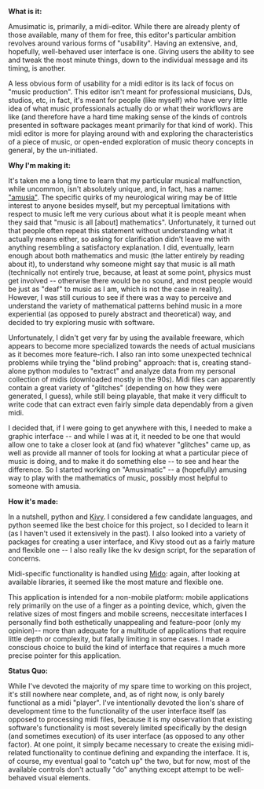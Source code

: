 <b>What is it:</b>

Amusimatic is, primarily, a midi-editor. While there are already plenty of those available, many of them for free, this editor's particular ambition revolves around various forms of "usability". Having an extensive, and, hopefully, well-behaved user interface is one. Giving users the ability to see and tweak the most minute things, down to the individual message and its timing, is another.

A less obvious form of usability for a midi editor is its lack of focus on "music production". This editor isn't meant for professional musicians, DJs, studios, etc, in fact, it's meant for people (like myself) who have very little idea of what music professionals actually do or what their workflows are like (and therefore have a hard time making sense of the kinds of controls presented in software packages meant primarily for that kind of work). This midi editor is more for playing around with and exploring the characteristics of a piece of music, or open-ended exploration of music theory concepts in general, by the un-initiated.

<b>Why I'm making it:</b>

It's taken me a long time to learn that my particular musical malfunction, while uncommon, isn't absolutely unique, and, in fact, has a name: <a href="https://en.wikipedia.org/wiki/Amusia" title="Amusia">"amusia"</a>. The specific quirks of my neurological wiring may be of little interest to anyone besides myself, but my perceptual limitations with respect to music left me very curious about what it is people meant when they said that "music is all [about] mathematics". Unfortunately, it turned out that people often repeat this statement without understanding what it actually means either, so asking for clarification didn't leave me with anything resembling a satisfactory explanation. I did, eventually, learn enough about both mathematics and music (the latter entirely by reading about it), to understand why someone might say that music is all math (technically not entirely true, because, at least at some point, physics must get involved -- otherwise there would be no sound, and most people would be just as "deaf" to music as I am, which is not the case in reality). However, I was still curious to see if there was a way to perceive and understand the variety of mathematical patterns behind music in a more experiential (as opposed to purely abstract and theoretical) way, and decided to try exploring music with software.

Unfortunately, I didn't get very far by using the available freeware, which appears to become more specialized towards the needs of actual musicians as it becomes more feature-rich. I also ran into some unexpected technical problems while trying the "blind probing" approach: that is, creating stand-alone python modules to "extract" and analyze data from my personal collection of midis (downloaded mostly in the 90s). Midi files can apparently contain a great variety of "glitches" (depending on how they were generated, I guess), while still being playable, that make it very difficult to write code that can extract even fairly simple data dependably from a given midi.

I decided that, if I were going to get anywhere with this, I needed to make a graphic interface -- and while I was at it, it needed to be one that would allow one to take a closer look at (and fix) whatever "glitches" came up, as well as provide all manner of tools for looking at what a particular piece of music is doing, and to make it do something else -- to see and hear the difference. So I started working on "Amusimatic" -- a (hopefully) amusing way to play with the mathematics of music, possibly most helpful to someone with amusia.

<b>How it's made:</b>

In a nutshell, python and <a href="https://kivy.org" title="Kivy">Kivy</a>. I considered a few candidate languages, and python seemed like the best choice for this project, so I decided to learn it (as I haven't used it extensively in the past). I also looked into a variety of packages for creating a user interface, and Kivy stood out as a fairly mature and flexible one -- I also really like the kv design script, for the separation of concerns.

Midi-specific functionality is handled using <a href="https://mido.readthedocs.io" title="Mido">Mido</a>: again, after looking at available libraries, it seemed like the most mature and flexible one.

This application is intended for a non-mobile platform: mobile applications rely primarily on the use of a finger as a pointing device, which, given the relative sizes of most fingers and mobile screens, neccesitate interfaces I personally find both esthetically unappealing and feature-poor (only my opinion)-- more than adequate for a multitude of applications that require little depth or complexity, but fatally limiting in some cases. I made a conscious choice to build the kind of interface that requires a much more precise pointer for this application.

<b>Status Quo:</b>

While I've devoted the majority of my spare time to working on this project, it's still nowhere near complete, and, as of right now, is only barely functional as a midi "player". I've intentionally devoted the lion's share of development time to the functionality of the user interface itself (as opposed to processing midi files, because it is my observation that existing software's functionality is most severely limited specifically by the design (and sometimes execution) of its user interface (as opposed to any other factor). At one point, it simply became necessary to create the exising midi-related functionality to continue defining and expanding the interface. It is, of course, my eventual goal to "catch up" the two, but for now, most of the available controls don't actually "do" anything except attempt to be well-behaved visual elements.
